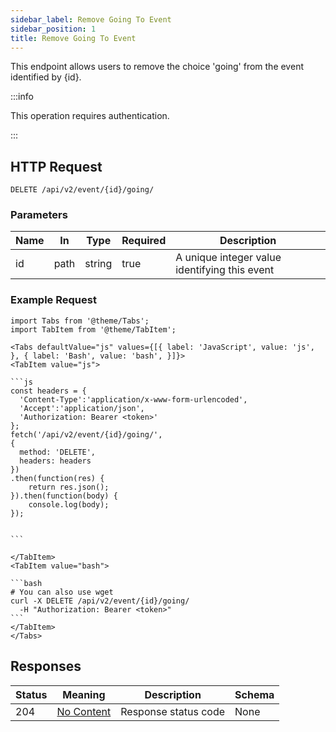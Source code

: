 ```yaml
---
sidebar_label: Remove Going To Event
sidebar_position: 1
title: Remove Going To Event
---
```


This endpoint allows users to remove the choice 'going' from the event identified by \{id}. 



:::info

This operation requires authentication.

:::

## HTTP Request

`DELETE /api/v2/event/{id}/going/`

### Parameters

| Name |In|Type| Required | Description                                                          |
|------|---|---|----------|----------------------------------------------------------------------|
| id   |path|string| true     | A unique integer value identifying this event                        |


### Example Request

````mdx-code-block
import Tabs from '@theme/Tabs';
import TabItem from '@theme/TabItem';

<Tabs defaultValue="js" values={[{ label: 'JavaScript', value: 'js', }, { label: 'Bash', value: 'bash', }]}>
<TabItem value="js">

```js
const headers = {
  'Content-Type':'application/x-www-form-urlencoded',
  'Accept':'application/json',
  'Authorization: Bearer <token>'
};
fetch('/api/v2/event/{id}/going/',
{
  method: 'DELETE',
  headers: headers
})
.then(function(res) {
    return res.json();
}).then(function(body) {
    console.log(body);
});


```

</TabItem>
<TabItem value="bash">

```bash
# You can also use wget
curl -X DELETE /api/v2/event/{id}/going/
  -H "Authorization: Bearer <token>"
```
</TabItem>
</Tabs>
````

## Responses

|Status|Meaning|Description|Schema|
|---|---|---|---|
|204|[No Content](https://tools.ietf.org/html/rfc7231#section-6.3.5)|Response status code|None|





